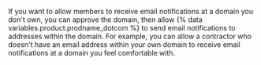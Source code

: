 If you want to allow members to receive email notifications at a domain you don't own, you can approve the domain, then allow {% data variables.product.prodname_dotcom %} to send email notifications to addresses within the domain. For example, you can allow a contractor who doesn't have an email address within your own domain to receive email notifications at a domain you feel comfortable with.
